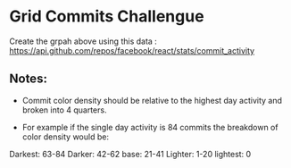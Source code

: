 
# Grid Commits Challengue

Create the grpah above using this data : https://api.github.com/repos/facebook/react/stats/commit_activity


## Notes:
- Commit color density should be relative to the highest day activity and broken into 4 quarters.

- For example if the single day activity is 84 commits the breakdown of color density would be:

Darkest: 63-84
Darker: 42-62
base: 21-41
Lighter: 1-20
lightest: 0
